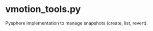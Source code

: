 vmotion_tools.py
================

Pysphere implementation to manage snapshots (create, list, revert).
